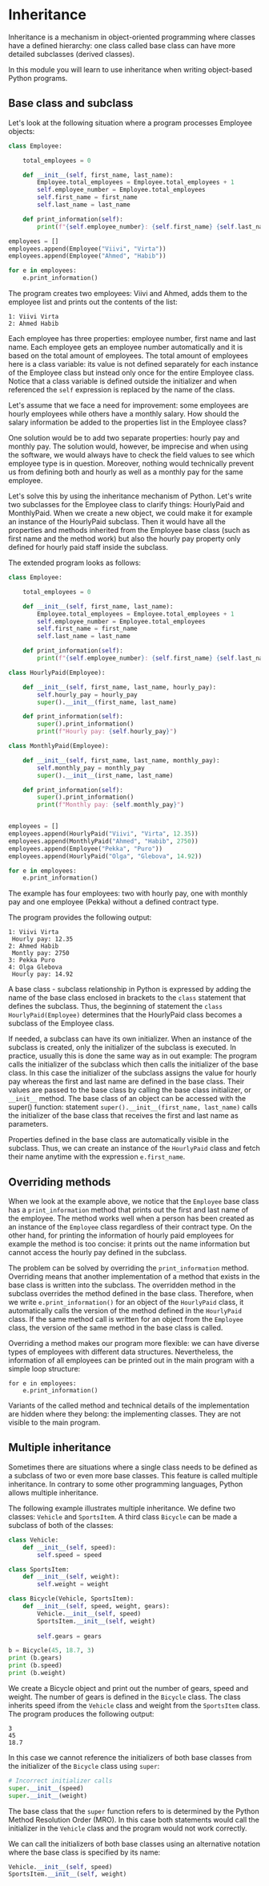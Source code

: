 # Inheritance

Inheritance is a mechanism in object-oriented programming where classes have a defined hierarchy: 
one class called base class can have more detailed subclasses (derived classes).

In this module you will learn to use inheritance when writing object-based Python programs.

## Base class and subclass

Let's look at the following situation where a program processes Employee objects:

```python
class Employee:

    total_employees = 0

    def __init__(self, first_name, last_name):
        Employee.total_employees = Employee.total_employees + 1
        self.employee_number = Employee.total_employees
        self.first_name = first_name
        self.last_name = last_name

    def print_information(self):
        print(f"{self.employee_number}: {self.first_name} {self.last_name}")

employees = []
employees.append(Employee("Viivi", "Virta"))
employees.append(Employee("Ahmed", "Habib"))

for e in employees:
    e.print_information()
```

The program creates two employees: Viivi and Ahmed, adds them to the employee list and prints out the contents
of the list:

``` monospace
1: Viivi Virta
2: Ahmed Habib
```

Each employee has three properties: employee number, first name and last name. Each employee gets an employee number 
automatically and it is based on the total amount of employees. The total amount of employees here is a
class variable: its value is not defined separately for each instance of the Employee class but instead only once
for the entire Employee class. Notice that a class variable is defined outside the initializer and when referenced
the `self` expression is replaced by the name of the class.

Let's assume that we face a need for improvement: some employees are hourly employees while others have a monthly salary. 
How should the salary information be added to the properties list in the Employee class?

One solution would be to add two separate properties: hourly pay and monthly pay. The solution would, however, be imprecise 
and when using the software, we would always have to check the field values to see which employee type is in question. 
Moreover, nothing would technically prevent us from defining both and hourly as well as a monthly pay for the same employee. 

Let's solve this by using the inheritance mechanism of Python.
Let's write two subclasses for the Employee class to clarify things: HourlyPaid and MonthlyPaid. When we create a new object,
we could make it for example an instance of the HourlyPaid subclass. Then it would have all the properties and methods inherited 
from the Employee base class (such as first name and the method work) but also the hourly pay property only defined for hourly
paid staff inside the subclass.

The extended program looks as follows:

```python
class Employee:

    total_employees = 0

    def __init__(self, first_name, last_name):
        Employee.total_employees = Employee.total_employees + 1
        self.employee_number = Employee.total_employees
        self.first_name = first_name
        self.last_name = last_name

    def print_information(self):
        print(f"{self.employee_number}: {self.first_name} {self.last_name}")

class HourlyPaid(Employee):

    def __init__(self, first_name, last_name, hourly_pay):
        self.hourly_pay = hourly_pay
        super().__init__(first_name, last_name)

    def print_information(self):
        super().print_information()
        print(f"Hourly pay: {self.hourly_pay}")

class MonthlyPaid(Employee):

    def __init__(self, first_name, last_name, monthly_pay):
        self.monthly_pay = monthly_pay
        super().__init__(irst_name, last_name)

    def print_information(self):
        super().print_information()
        print(f"Monthly pay: {self.monthly_pay}")


employees = []
employees.append(HourlyPaid("Viivi", "Virta", 12.35))
employees.append(MonthlyPaid("Ahmed", "Habib", 2750))
employees.append(Employee("Pekka", "Puro"))
employees.append(HourlyPaid("Olga", "Glebova", 14.92))

for e in employees:
    e.print_information()

```

The example has four employees: two with hourly pay, one with monthly pay and one employee (Pekka) without a defined
contract type.

The program provides the following output:
```monospace
1: Viivi Virta
 Hourly pay: 12.35
2: Ahmed Habib
 Montly pay: 2750
3: Pekka Puro
4: Olga Glebova
 Hourly pay: 14.92
```

A base class - subclass relationship in Python is expressed by adding the name of the base class enclosed in brackets
to the `class` statement that defines the subclass. Thus, the beginning of statement the `class HourlyPaid(Employee)` 
determines that the HourlyPaid class becomes a subclass of the Employee class.

If needed, a subclass can have its own initializer. When an instance of the subclass is created, only the initializer
of the subclass is executed. In practice, usually this is done the same way as in out example: The program calls the
initializer of the subclass which then calls the initializer of the base class. In this case the initializer of the
subclass assigns the value for hourly pay whereas the first and last name are defined in the base class. Their values
are passed to the base class by calling the base class initializer, or `__init__` method. The base class of an object
can be accessed with the super() function: statement `super().__init__(first_name, last_name)` calls the initializer
of the base class that receives the first and last name as parameters.

Properties defined in the base class are automatically visible in the subclass. Thus, we can create an instance of the 
`HourlyPaid` class and fetch their name anytime with the expression `e.first_name`.

## Overriding methods

When we look at the example above, we notice that the `Employee` base class has a `print_information` method that
prints out the first and last name of the employee. The method works well when a person has been created as an 
instance of the `Employee` class regardless of their contract type. On the other hand, for printing the information
of hourly paid employees for example the method is too concise: it prints out the name information but cannot access
the hourly pay defined in the subclass.

The problem can be solved by overriding the `print_information` method. Overriding means that another implementation
of a method that exists in the base class is written into the subclass. The overridden method in the subclass overrides
the method defined in the base class. Therefore, when we write `e.print_information()` for an object of the `HourlyPaid`
class, it automatically calls the version of the method defined in the `HourlyPaid` class. If the same method call
is written for an object from the `Employee` class, the version of the same method in the base class is called.

Overriding a method makes our program more flexible: we can have diverse types of employees with different
data structures. Nevertheless, the information of all employees can be printed out in the main program with a simple
loop structure:

```
for e in employees:
    e.print_information()
```

Variants of the called method and technical details of the implementation are hidden where they belong: the implementing classes.
They are not visible to the main program.

## Multiple inheritance

Sometimes there are situations where a single class needs to be defined as a subclass of two or even more base classes.
This feature is called multiple inheritance. In contrary to some other programming languages, Python allows multiple inheritance.

The following example illustrates multiple inheritance. We define two classes: `Vehicle` and `SportsItem`. A third class `Bicycle`
can be made a subclass of both of the classes:

```python
class Vehicle:
    def __init__(self, speed):
        self.speed = speed

class SportsItem:
    def __init__(self, weight):
        self.weight = weight

class Bicycle(Vehicle, SportsItem):
    def __init__(self, speed, weight, gears):
        Vehicle.__init__(self, speed)
        SportsItem.__init__(self, weight)
        
        self.gears = gears

b = Bicycle(45, 18.7, 3)
print (b.gears)
print (b.speed)
print (b.weight)
```

We create a Bicycle object and print out the number of gears, speed and weight. The number of gears is defined in the `Bicycle` class.
The class inherits speed ifrom the `Vehicle` class and weight from the `SportsItem` class. The program produces the following output:

```monospace
3
45
18.7
```

In this case we cannot reference the initializers of both base classes from the initializer of the `Bicycle` class using `super`:

```python
# Incorrect initializer calls
super.__init__(speed)
super.__init__(weight)
```

The base class that the `super` function refers to is determined by the Python Method Resolution Order (MRO). In this case both
statements would call the initializer in the `Vehicle` class and the program would not work correctly.

We can call the initializers of both base classes using an alternative notation where the base class is specified by its name:

```python
Vehicle.__init__(self, speed)
SportsItem.__init__(self, weight)
```
